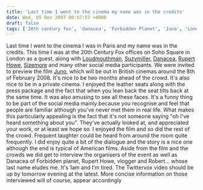 ```yaml
---
title: 'Last time I went to the cinema my name was in the credits'
date: Wed, 05 Dec 2007 00:57:57 +0000
draft: false
tags: ['20th century fox', 'danacea', 'Forbidden Planet', 'Juno', 'London', 'loudmouthman', 'reviews', 'ruperthowe', 'sizemore', 'social media', 'suzymiller', 'tech related', 'twitter', 'twitter', 'warzabidul', 'work']
---
```


Last time I went to the cinema I was in Paris and my name was in the credits. This time I was at the 20th Century Fox offices on Soho Square in London as a guest, along with [Loudmouthman](http://www.twitter.com/loudmouthman), [Suzymiller](http://twitter.com/SuzyMiller), [Danacea](http://twitter.com/danacea), [Rupert Howe](http://twitter.com/ruperthowe), [Sizemore](http://twitter.com/sizemore) and many other social media participants. We were invited to preview the film [Juno](http://www.foxsearchlight.com/juno/), which will be out in British cinemas around the 8th of February 2008. It's nice to be two months ahead of the crowd. It's also nice to be in a private cinema. I enjoyed the leather seats along with the press package and the fact that when you lean back the seat tilts back at the same time. It was also amusing to see all these faces. It's a funny thing to be part of the social media mainly because you recognise and feel that people are familiar although you've never met them in real life. What makes this particularly appealing is the fact that it's not someone saying "oh I've heard something about you". They've actually looked at, and appreciated your work, or at least we hope so. I enjoyed the film and so did the rest of the crowd. Frequent laughter could be heard from around the room quite frequently. I did enjoy quite a bit of the dialogue and the story is a nice one although the end is typical of American films. Aside from the film and the crowds we did get to interview the organisers of the event as well as Danacea of Forbidden planet, Rupert Howe, vlogger and Robert... whose last name eludes me. It's 1am and I'm tired. The Twittervox video should be up by tomorrow evening at the latest. More concise information on those interviewed will of course, appear accordingly